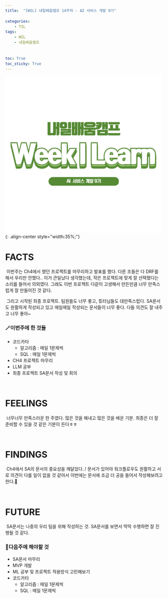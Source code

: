 ```yaml
---
title:  "[WIL] 내일배움캠프 14주차 - AI 서비스 개발 9기" 

categories: 
    - TIL
tags: 
    - WIL
    - 내일배움캠프


toc: True
toc_sticky: True
---
```


![TIL](/assets/images/WIL.png){: .align-center style="width:35%;"}

# FACTS
&nbsp;이번주는 Ch4에서 했던 프로젝트를 마무리하고 발표를 했다. 다른 조들은 다 DRF를 해서 우리만 안했다.. 이거 큰일났다 생각했는데, 작은 프로젝트에 맞게 잘 선택했다는 소리를 들어서 의외였다. 그래도 이번 프로젝트 다같이 고생해서 만든만큼 너무 만족스럽게 잘 만들어진 것 같다.

&nbsp;그리고 시작된 최종 프로젝트. 팀원들도 너무 좋고, 튜터님들도 대만족스럽다. SA문서도 원활하게 작성되고 있고 매일매일 작성되는 문서들이 너무 좋다. 다들 의견도 잘 내주고 너무 좋아~

<h3>🪄이번주에 한 것들</h3>

- 코드카타
  - 알고리즘 : 매일 1문제씩
  - SQL : 매일 1문제씩
- CH4 프로젝트 마무리
- LLM 공부
- 최종 프로젝트 SA문서 작성 및 회의


<br>

# FEELINGS

&nbsp;너무너무 만족스러운 한 주였다. 많은 것을 해내고 많은 것을 배운 기분. 최종은 더 잘 준비할 수 있을 것 같은 기분이 든다ㅎㅎ

<br>

# FINDINGS

&nbsp;Ch4에서 SA의 문서의 중요성을 깨달았다..! 문서가 있어야 워크플로우도 원활하고 서로 의견이 다를 일이 없을 것 같아서 이번에는 문서에 조금 더 공을 들어서 작성해보려고 한다.🤔

<br>

# FUTURE

&nbsp;SA문서는 나중의 우리 팀을 위해 작성하는 것. SA문서를 보면서 딱딱 수행하면 잘 진행될 것 같다. 

<h3>📝다음주에 해야할 것</h3>
  
- SA문서 마무리
- MVP 개발
- ML 공부 및 프로젝트 적용방식 고민해보기
- 코드카타
  - 알고리즘 : 매일 1문제씩
  - SQL : 매일 1문제씩